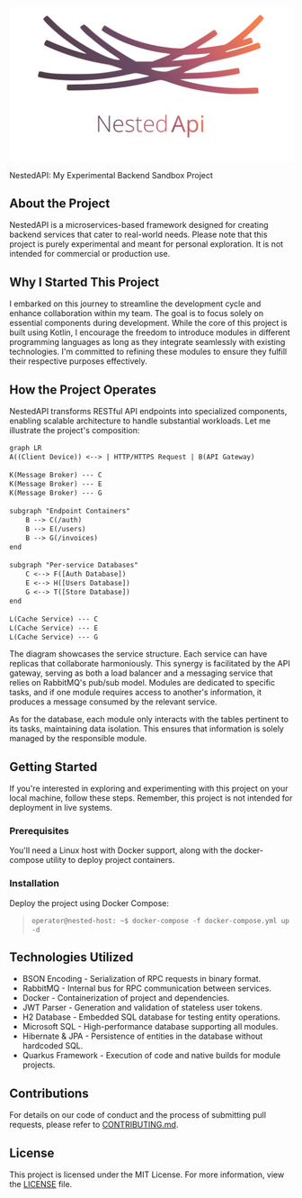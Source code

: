 <p align="center">
  <img src="./docs/assets/NestedApi-logo.svg?raw=true">
</p>

NestedAPI: My Experimental Backend Sandbox Project

## About the Project
NestedAPI is a microservices-based framework designed for creating backend services that cater to real-world needs. Please note that this project is purely experimental and meant for personal exploration. It is not intended for commercial or production use. 

## Why I Started This Project
I embarked on this journey to streamline the development cycle and enhance collaboration within my team. The goal is to focus solely on essential components during development. While the core of this project is built using Kotlin, I encourage the freedom to introduce modules in different programming languages as long as they integrate seamlessly with existing technologies. I'm committed to refining these modules to ensure they fulfill their respective purposes effectively.

## How the Project Operates
NestedAPI transforms RESTful API endpoints into specialized components, enabling scalable architecture to handle substantial workloads. Let me illustrate the project's composition:

```mermaid
graph LR
A((Client Device)) <--> | HTTP/HTTPS Request | B(API Gateway)

K(Message Broker) --- C
K(Message Broker) --- E
K(Message Broker) --- G

subgraph "Endpoint Containers"
    B --> C(/auth)
    B --> E(/users)
    B --> G(/invoices)
end

subgraph "Per-service Databases"
    C <--> F([Auth Database])
    E <--> H([Users Database])
    G <--> T([Store Database])
end 

L(Cache Service) --- C
L(Cache Service) --- E
L(Cache Service) --- G
```

The diagram showcases the service structure. Each service can have replicas that collaborate harmoniously. This synergy is facilitated by the API gateway, serving as both a load balancer and a messaging service that relies on RabbitMQ's pub/sub model. Modules are dedicated to specific tasks, and if one module requires access to another's information, it produces a message consumed by the relevant service.

As for the database, each module only interacts with the tables pertinent to its tasks, maintaining data isolation. This ensures that information is solely managed by the responsible module.

## Getting Started
If you're interested in exploring and experimenting with this project on your local machine, follow these steps. Remember, this project is not intended for deployment in live systems.

### Prerequisites
You'll need a Linux host with Docker support, along with the docker-compose utility to deploy project containers.

### Installation
Deploy the project using Docker Compose:
> ```
> operator@nested-host: ~$ docker-compose -f docker-compose.yml up -d
> ```

## Technologies Utilized
* BSON Encoding - Serialization of RPC requests in binary format.
* RabbitMQ - Internal bus for RPC communication between services.
* Docker - Containerization of project and dependencies.
* JWT Parser - Generation and validation of stateless user tokens.
* H2 Database - Embedded SQL database for testing entity operations.
* Microsoft SQL - High-performance database supporting all modules.
* Hibernate & JPA - Persistence of entities in the database without hardcoded SQL.
* Quarkus Framework - Execution of code and native builds for module projects.

## Contributions
For details on our code of conduct and the process of submitting pull requests, please refer to [CONTRIBUTING.md](./CONTRIBUTING.md).

## License
This project is licensed under the MIT License. For more information, view the [LICENSE](./LICENSE) file.
